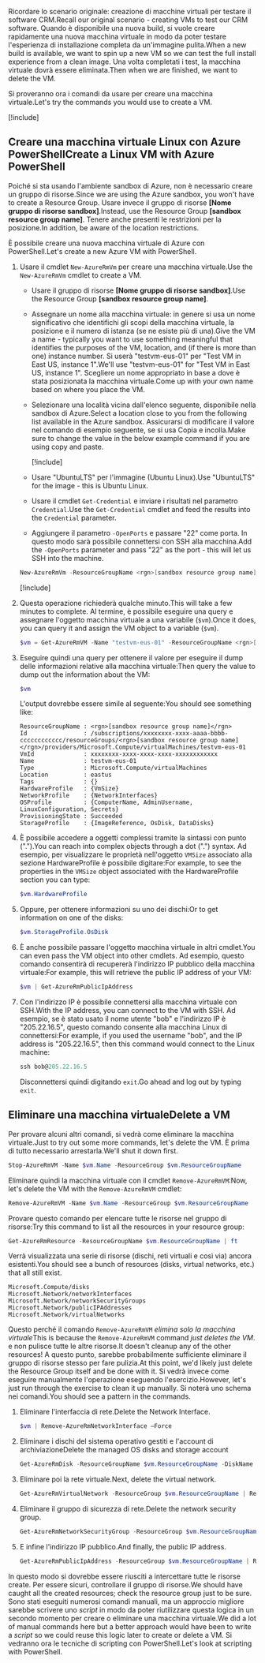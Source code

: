<span data-ttu-id="eb5d3-101">Ricordare lo scenario originale: creazione di macchine virtuali per testare il software CRM.</span><span class="sxs-lookup"><span data-stu-id="eb5d3-101">Recall our original scenario - creating VMs to test our CRM software.</span></span> <span data-ttu-id="eb5d3-102">Quando è disponibile una nuova build, si vuole creare rapidamente una nuova macchina virtuale in modo da poter testare l'esperienza di installazione completa da un'immagine pulita.</span><span class="sxs-lookup"><span data-stu-id="eb5d3-102">When a new build is available, we want to spin up a new VM so we can test the full install experience from a clean image.</span></span> <span data-ttu-id="eb5d3-103">Una volta completati i test, la macchina virtuale dovrà essere eliminata.</span><span class="sxs-lookup"><span data-stu-id="eb5d3-103">Then when we are finished, we want to delete the VM.</span></span>

<span data-ttu-id="eb5d3-104">Si proveranno ora i comandi da usare per creare una macchina virtuale.</span><span class="sxs-lookup"><span data-stu-id="eb5d3-104">Let's try the commands you would use to create a VM.</span></span>

<!-- Activate the sandbox -->
[!include[](../../../includes/azure-sandbox-activate.md)]

## <a name="create-a-linux-vm-with-azure-powershell"></a><span data-ttu-id="eb5d3-105">Creare una macchina virtuale Linux con Azure PowerShell</span><span class="sxs-lookup"><span data-stu-id="eb5d3-105">Create a Linux VM with Azure PowerShell</span></span>

<span data-ttu-id="eb5d3-106">Poiché si sta usando l'ambiente sandbox di Azure, non è necessario creare un gruppo di risorse.</span><span class="sxs-lookup"><span data-stu-id="eb5d3-106">Since we are using the Azure sandbox, you won't have to create a Resource Group.</span></span> <span data-ttu-id="eb5d3-107">Usare invece il gruppo di risorse **<rgn>[Nome gruppo di risorse sandbox]</rgn>**.</span><span class="sxs-lookup"><span data-stu-id="eb5d3-107">Instead, use the Resource Group **<rgn>[sandbox resource group name]</rgn>**.</span></span> <span data-ttu-id="eb5d3-108">Tenere anche presenti le restrizioni per la posizione.</span><span class="sxs-lookup"><span data-stu-id="eb5d3-108">In addition, be aware of the location restrictions.</span></span>

<span data-ttu-id="eb5d3-109">È possibile creare una nuova macchina virtuale di Azure con PowerShell.</span><span class="sxs-lookup"><span data-stu-id="eb5d3-109">Let's create a new Azure VM with PowerShell.</span></span>

1. <span data-ttu-id="eb5d3-110">Usare il cmdlet `New-AzureRmVm` per creare una macchina virtuale.</span><span class="sxs-lookup"><span data-stu-id="eb5d3-110">Use the `New-AzureRmVm` cmdlet to create a VM.</span></span>
    - <span data-ttu-id="eb5d3-111">Usare il gruppo di risorse **<rgn>[Nome gruppo di risorse sandbox]</rgn>**.</span><span class="sxs-lookup"><span data-stu-id="eb5d3-111">Use the Resource Group **<rgn>[sandbox resource group name]</rgn>**.</span></span>
    - <span data-ttu-id="eb5d3-112">Assegnare un nome alla macchina virtuale: in genere si usa un nome significativo che identifichi gli scopi della macchina virtuale, la posizione e il numero di istanza (se ne esiste più di una).</span><span class="sxs-lookup"><span data-stu-id="eb5d3-112">Give the VM a name - typically you want to use something meaningful that identifies the purposes of the VM, location, and (if there is more than one) instance number.</span></span> <span data-ttu-id="eb5d3-113">Si userà "testvm-eus-01" per "Test VM in East US, instance 1".</span><span class="sxs-lookup"><span data-stu-id="eb5d3-113">We'll use "testvm-eus-01" for "Test VM in East US, instance 1".</span></span> <span data-ttu-id="eb5d3-114">Scegliere un nome appropriato in base a dove è stata posizionata la macchina virtuale.</span><span class="sxs-lookup"><span data-stu-id="eb5d3-114">Come up with your own name based on where you place the VM.</span></span>
    - <span data-ttu-id="eb5d3-115">Selezionare una località vicina dall'elenco seguente, disponibile nella sandbox di Azure.</span><span class="sxs-lookup"><span data-stu-id="eb5d3-115">Select a location close to you from the following list available in the Azure sandbox.</span></span> <span data-ttu-id="eb5d3-116">Assicurarsi di modificare il valore nel comando di esempio seguente, se si usa Copia e incolla.</span><span class="sxs-lookup"><span data-stu-id="eb5d3-116">Make sure to change the value in the below example command if you are using copy and paste.</span></span>

        [!include[](../../../includes/azure-sandbox-regions-note.md)]

    - <span data-ttu-id="eb5d3-117">Usare "UbuntuLTS" per l'immagine (Ubuntu Linux).</span><span class="sxs-lookup"><span data-stu-id="eb5d3-117">Use "UbuntuLTS" for the image - this is Ubuntu Linux.</span></span>
    - <span data-ttu-id="eb5d3-118">Usare il cmdlet `Get-Credential` e inviare i risultati nel parametro `Credential`.</span><span class="sxs-lookup"><span data-stu-id="eb5d3-118">Use the `Get-Credential` cmdlet and feed the results into the `Credential` parameter.</span></span>
    - <span data-ttu-id="eb5d3-119">Aggiungere il parametro `-OpenPorts` e passare "22" come porta. In questo modo sarà possibile connettersi con SSH alla macchina.</span><span class="sxs-lookup"><span data-stu-id="eb5d3-119">Add the `-OpenPorts` parameter and pass "22" as the port - this will let us SSH into the machine.</span></span>
 
    ```powershell
    New-AzureRmVm -ResourceGroupName <rgn>[sandbox resource group name]</rgn> -Name "testvm-eus-01" -Credential (Get-Credential) -Location "East US" -Image UbuntuLTS -OpenPorts 22
    ```

    [!include[](../../../includes/azure-cloudshell-copy-paste-tip.md)]
    
1. <span data-ttu-id="eb5d3-120">Questa operazione richiederà qualche minuto.</span><span class="sxs-lookup"><span data-stu-id="eb5d3-120">This will take a few minutes to complete.</span></span> <span data-ttu-id="eb5d3-121">Al termine, è possibile eseguire una query e assegnare l'oggetto macchina virtuale a una variabile (`$vm`).</span><span class="sxs-lookup"><span data-stu-id="eb5d3-121">Once it does, you can query it and assign the VM object to a variable (`$vm`).</span></span>

    ```powershell
    $vm = Get-AzureRmVM -Name "testvm-eus-01" -ResourceGroupName <rgn>[sandbox resource group name]</rgn>
    ```
    
1. <span data-ttu-id="eb5d3-122">Eseguire quindi una query per ottenere il valore per eseguire il dump delle informazioni relative alla macchina virtuale:</span><span class="sxs-lookup"><span data-stu-id="eb5d3-122">Then query the value to dump out the information about the VM:</span></span>

    ```powershell
    $vm
    ```

    <span data-ttu-id="eb5d3-123">L'output dovrebbe essere simile al seguente:</span><span class="sxs-lookup"><span data-stu-id="eb5d3-123">You should see something like:</span></span>

    ```output
    ResourceGroupName : <rgn>[sandbox resource group name]</rgn>
    Id                : /subscriptions/xxxxxxxx-xxxx-aaaa-bbbb-cccccccccccc/resourceGroups/<rgn>[sandbox resource group name]</rgn>/providers/Microsoft.Compute/virtualMachines/testvm-eus-01
    VmId              : xxxxxxxx-xxxx-xxxx-xxxx-xxxxxxxxxxxx
    Name              : testvm-eus-01
    Type              : Microsoft.Compute/virtualMachines
    Location          : eastus
    Tags              : {}
    HardwareProfile   : {VmSize}
    NetworkProfile    : {NetworkInterfaces}
    OSProfile         : {ComputerName, AdminUsername, LinuxConfiguration, Secrets}
    ProvisioningState : Succeeded
    StorageProfile    : {ImageReference, OsDisk, DataDisks}
    ```
    
1. <span data-ttu-id="eb5d3-124">È possibile accedere a oggetti complessi tramite la sintassi con punto (".").</span><span class="sxs-lookup"><span data-stu-id="eb5d3-124">You can reach into complex objects through a dot (".") syntax.</span></span> <span data-ttu-id="eb5d3-125">Ad esempio, per visualizzare le proprietà nell'oggetto `VMSize` associato alla sezione HardwareProfile è possibile digitare:</span><span class="sxs-lookup"><span data-stu-id="eb5d3-125">For example, to see the properties in the `VMSize` object associated with the HardwareProfile section you can type:</span></span>

    ```powershell
    $vm.HardwareProfile
    ```

1. <span data-ttu-id="eb5d3-126">Oppure, per ottenere informazioni su uno dei dischi:</span><span class="sxs-lookup"><span data-stu-id="eb5d3-126">Or to get information on one of the disks:</span></span>

    ```powershell
    $vm.StorageProfile.OsDisk
    ```

1. <span data-ttu-id="eb5d3-127">È anche possibile passare l'oggetto macchina virtuale in altri cmdlet.</span><span class="sxs-lookup"><span data-stu-id="eb5d3-127">You can even pass the VM object into other cmdlets.</span></span> <span data-ttu-id="eb5d3-128">Ad esempio, questo comando consentirà di recupererà l'indirizzo IP pubblico della macchina virtuale:</span><span class="sxs-lookup"><span data-stu-id="eb5d3-128">For example, this will retrieve the public IP address of your VM:</span></span>

    ```powershell
    $vm | Get-AzureRmPublicIpAddress
    ```

1. <span data-ttu-id="eb5d3-129">Con l'indirizzo IP è possibile connettersi alla macchina virtuale con SSH.</span><span class="sxs-lookup"><span data-stu-id="eb5d3-129">With the IP address, you can connect to the VM with SSH.</span></span> <span data-ttu-id="eb5d3-130">Ad esempio, se è stato usato il nome utente "bob" e l'indirizzo IP è "205.22.16.5", questo comando consente alla macchina Linux di connettersi:</span><span class="sxs-lookup"><span data-stu-id="eb5d3-130">For example, if you used the username "bob", and the IP address is "205.22.16.5", then this command would connect to the Linux machine:</span></span>

    ```powershell
    ssh bob@205.22.16.5
    ```

    <span data-ttu-id="eb5d3-131">Disconnettersi quindi digitando `exit`.</span><span class="sxs-lookup"><span data-stu-id="eb5d3-131">Go ahead and log out by typing `exit`.</span></span>


## <a name="delete-a-vm"></a><span data-ttu-id="eb5d3-132">Eliminare una macchina virtuale</span><span class="sxs-lookup"><span data-stu-id="eb5d3-132">Delete a VM</span></span>

<span data-ttu-id="eb5d3-133">Per provare alcuni altri comandi, si vedrà come eliminare la macchina virtuale.</span><span class="sxs-lookup"><span data-stu-id="eb5d3-133">Just to try out some more commands, let's delete the VM.</span></span> <span data-ttu-id="eb5d3-134">È prima di tutto necessario arrestarla.</span><span class="sxs-lookup"><span data-stu-id="eb5d3-134">We'll shut it down first.</span></span>

```powershell
Stop-AzureRmVM -Name $vm.Name -ResourceGroup $vm.ResourceGroupName
```

<span data-ttu-id="eb5d3-135">Eliminare quindi la macchina virtuale con il cmdlet `Remove-AzureRmVM`:</span><span class="sxs-lookup"><span data-stu-id="eb5d3-135">Now, let's delete the VM with the `Remove-AzureRmVM` cmdlet:</span></span>

```powershell
Remove-AzureRmVM -Name $vm.Name -ResourceGroup $vm.ResourceGroupName
```

<span data-ttu-id="eb5d3-136">Provare questo comando per elencare tutte le risorse nel gruppo di risorse:</span><span class="sxs-lookup"><span data-stu-id="eb5d3-136">Try this command to list all the resources in your resource group:</span></span>

```powershell
Get-AzureRmResource -ResourceGroupName $vm.ResourceGroupName | ft
```

<span data-ttu-id="eb5d3-137">Verrà visualizzata una serie di risorse (dischi, reti virtuali e così via) ancora esistenti.</span><span class="sxs-lookup"><span data-stu-id="eb5d3-137">You should see a bunch of resources (disks, virtual networks, etc.) that all still exist.</span></span> 

```output
Microsoft.Compute/disks
Microsoft.Network/networkInterfaces
Microsoft.Network/networkSecurityGroups
Microsoft.Network/publicIPAddresses
Microsoft.Network/virtualNetworks
```

<span data-ttu-id="eb5d3-138">Questo perché il comando `Remove-AzureRmVM` _elimina solo la macchina virtuale_</span><span class="sxs-lookup"><span data-stu-id="eb5d3-138">This is because the `Remove-AzureRmVM` command _just deletes the VM_.</span></span> <span data-ttu-id="eb5d3-139">e non pulisce tutte le altre risorse.</span><span class="sxs-lookup"><span data-stu-id="eb5d3-139">It doesn't cleanup any of the other resources!</span></span> <span data-ttu-id="eb5d3-140">A questo punto, sarebbe probabilmente sufficiente eliminare il gruppo di risorse stesso per fare pulizia.</span><span class="sxs-lookup"><span data-stu-id="eb5d3-140">At this point, we'd likely just delete the Resource Group itself and be done with it.</span></span> <span data-ttu-id="eb5d3-141">Si vedrà invece come eseguire manualmente l'operazione eseguendo l'esercizio.</span><span class="sxs-lookup"><span data-stu-id="eb5d3-141">However, let's just run through the exercise to clean it up manually.</span></span> <span data-ttu-id="eb5d3-142">Si noterà uno schema nei comandi.</span><span class="sxs-lookup"><span data-stu-id="eb5d3-142">You should see a pattern in the commands.</span></span>

1. <span data-ttu-id="eb5d3-143">Eliminare l'interfaccia di rete.</span><span class="sxs-lookup"><span data-stu-id="eb5d3-143">Delete the Network Interface.</span></span>

    ```powershell
    $vm | Remove-AzureRmNetworkInterface –Force
    ```
    
1. <span data-ttu-id="eb5d3-144">Eliminare i dischi del sistema operativo gestiti e l'account di archiviazione</span><span class="sxs-lookup"><span data-stu-id="eb5d3-144">Delete the managed OS disks and storage account</span></span>

    ```powershell
    Get-AzureRmDisk -ResourceGroupName $vm.ResourceGroupName -DiskName $vm.StorageProfile.OSDisk.Name | Remove-AzureRmDisk -Force
    ```

1. <span data-ttu-id="eb5d3-145">Eliminare poi la rete virtuale.</span><span class="sxs-lookup"><span data-stu-id="eb5d3-145">Next, delete the virtual network.</span></span>

    ```powershell
    Get-AzureRmVirtualNetwork -ResourceGroup $vm.ResourceGroupName | Remove-AzureRmVirtualNetwork -Force
    ```

1. <span data-ttu-id="eb5d3-146">Eliminare il gruppo di sicurezza di rete.</span><span class="sxs-lookup"><span data-stu-id="eb5d3-146">Delete the network security group.</span></span>

    ```powershell
    Get-AzureRmNetworkSecurityGroup -ResourceGroup $vm.ResourceGroupName | Remove-AzureRmNetworkSecurityGroup -Force
    ```

1. <span data-ttu-id="eb5d3-147">E infine l'indirizzo IP pubblico.</span><span class="sxs-lookup"><span data-stu-id="eb5d3-147">And finally, the public IP address.</span></span>

    ```powershell
    Get-AzureRmPublicIpAddress -ResourceGroup $vm.ResourceGroupName | Remove-AzureRmPublicIpAddress -Force
    ```

<span data-ttu-id="eb5d3-148">In questo modo si dovrebbe essere riusciti a intercettare tutte le risorse create. Per essere sicuri, controllare il gruppo di risorse.</span><span class="sxs-lookup"><span data-stu-id="eb5d3-148">We should have caught all the created resources; check the resource group just to be sure.</span></span> <span data-ttu-id="eb5d3-149">Sono stati eseguiti numerosi comandi manuali, ma un approccio migliore sarebbe scrivere uno _script_ in modo da poter riutilizzare questa logica in un secondo momento per creare o eliminare una macchina virtuale.</span><span class="sxs-lookup"><span data-stu-id="eb5d3-149">We did a lot of manual commands here but a better approach would have been to write a _script_ so we could reuse this logic later to create or delete a VM.</span></span> <span data-ttu-id="eb5d3-150">Si vedranno ora le tecniche di scripting con PowerShell.</span><span class="sxs-lookup"><span data-stu-id="eb5d3-150">Let's look at scripting with PowerShell.</span></span>